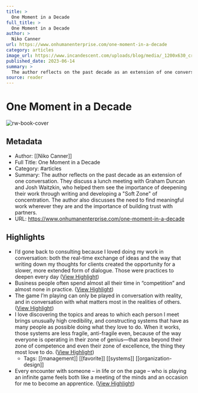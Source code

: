 ```yaml
---
title: >
  One Moment in a Decade
full_title: >
  One Moment in a Decade
author: >
  Niko Canner
url: https://www.onhumanenterprise.com/one-moment-in-a-decade
category: articles
image_url: https://www.incandescent.com/uploads/blog/media/_1200x630_crop_center-center_82_none/webb-pillars-creation-f1d3574.jpg?mtime=1686690534
published_date: 2023-06-14
summary: >
  The author reflects on the past decade as an extension of one conversation. They discuss a lunch meeting with Graham Duncan and Josh Waitzkin, who helped them see the importance of deepening their work through writing and developing a "Soft Zone" of concentration. The author also discusses the need to find meaningful work wherever they are and the importance of building trust with partners.
source: reader
---
```

# One Moment in a Decade

![rw-book-cover](https://www.incandescent.com/uploads/blog/media/_1200x630_crop_center-center_82_none/webb-pillars-creation-f1d3574.jpg?mtime=1686690534)

## Metadata
- Author: [[Niko Canner]]
- Full Title: One Moment in a Decade
- Category: #articles
- Summary: The author reflects on the past decade as an extension of one conversation. They discuss a lunch meeting with Graham Duncan and Josh Waitzkin, who helped them see the importance of deepening their work through writing and developing a "Soft Zone" of concentration. The author also discusses the need to find meaningful work wherever they are and the importance of building trust with partners.
- URL: https://www.onhumanenterprise.com/one-moment-in-a-decade

## Highlights
- I’d gone back to consulting because I loved doing my work in conversation: both the real-time exchange of ideas and the way that writing down my thoughts for clients created the opportunity for a slower, more extended form of dialogue. Those were practices to deepen every day ([View Highlight](https://read.readwise.io/read/01hv4n9561vfn4zeeq1yrwvbbx))
- Business people often spend almost all their time in “competition” and almost none in practice. ([View Highlight](https://read.readwise.io/read/01hv4na4mq5xn5rvrvd73ckha2))
- The game I’m playing can only be played in conversation with reality, and in conversation with what matters most in the realities of others. ([View Highlight](https://read.readwise.io/read/01hv4njdwat8xsy01gdp6xss57))
- I love discovering the topics and areas to which each person I meet brings unusually high credibility, and constructing systems that have as many people as possible doing what they love to do. When it works, those systems are less fragile, anti-fragile even, because of the way everyone is operating in their zone of genius—that area beyond their zone of competence and even their zone of excellence, the thing they most love to do. ([View Highlight](https://read.readwise.io/read/01hv4npfbp4v3tqdwaxp85067w))
    - Tags: [[management]] [[favorite]] [[systems]] [[organization-design]] 
- Every encounter with someone – in life or on the page – who is playing an infinite game feels both like a meeting of the minds and an occasion for me to become an apprentice. ([View Highlight](https://read.readwise.io/read/01hv4nqqvncy8bd4eq39vypy0f))


